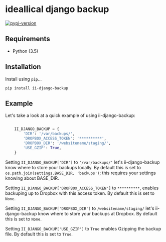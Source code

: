 # ideallical django backup

[![pypi-version]][pypi]

## Requirements

* Python (3.5)

## Installation

Install using `pip`...

    pip install ii-django-backup


## Example

Let's take a look at a quick example of using ii-django-backup:

```python

    II_DJANGO_BACKUP = {
        'DIR': '/var/backups/',
        'DROPBOX_ACCESS_TOKEN': '**********',
        'DROPBOX_DIR': '/websitename/staging/',
        'USE_GZIP': True,
    }
```

Setting `II_DJANGO_BACKUP['DIR']` to `'/var/backups/'` let's ii-django-backup
know where to store your backups locally.
By default this is set to `os.path.join(settings.BASE_DIR, 'backups')`; this
requires your settings knowing about BASE_DIR.

Setting `II_DJANGO_BACKUP['DROPBOX_ACCESS_TOKEN']` to `**********`, enables
backuping up to Dropbox with this access token. By default this is set to
`None`.

Setting `II_DJANGO_BACKUP['DROPBOX_DIR']` to `/websitename/staging/` let's
ii-django-backup know where to store your backups at Dropbox.
By default this is set to `None`.

Setting `II_DJANGO_BACKUP['USE_GZIP']` to `True` enables Gzipping the backup
file. By default this is set to `True`.

[pypi-version]: https://img.shields.io/pypi/v/ii-django-backup.svg
[pypi]: https://pypi.python.org/pypi/ii-django-backup
